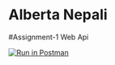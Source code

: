 # Alberta Nepali
#Assignment-1 Web Api



[![Run in Postman](https://run.pstmn.io/button.svg)](https://app.getpostman.com/run-collection/34732a7d3de538266fc4)

